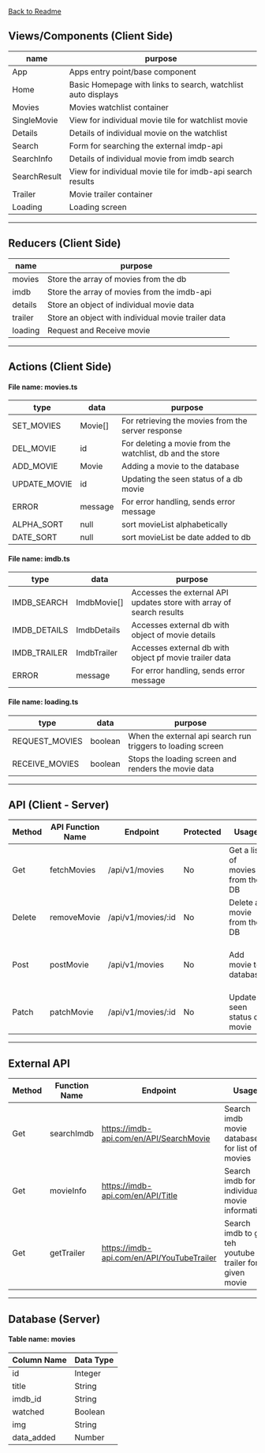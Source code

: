[Back to Readme](/README.md)

## Views/Components (Client Side)
  | name | purpose |
  | --- | --- |
  | App | Apps entry point/base component |
  | Home | Basic Homepage with links to search, watchlist auto displays |
  | Movies | Movies watchlist container |
  | SingleMovie | View for individual movie tile for watchlist movie |
  | Details | Details of individual movie on the watchlist |
  | Search | Form for searching the external imdp-api |
  | SearchInfo | Details of individual movie from imdb search |
  | SearchResult | View for individual movie tile for imdb-api search results |
  | Trailer | Movie trailer container |
  | Loading | Loading screen | 

  ---

## Reducers (Client Side)

  | name | purpose |
  | --- | --- |
  | movies | Store the array of movies from the db |
  | imdb | Store the array of movies from the imdb-api |
  | details | Store an object of individual movie data |
  | trailer | Store an object with individual movie trailer data |
  | loading | Request and Receive movie |

  ---

## Actions (Client Side)
#### File name: movies.ts

  | type | data | purpose |
  | --- | --- | --- |
  | SET_MOVIES | Movie[] | For retrieving the movies from the server response |
  | DEL_MOVIE | id | For deleting a movie from the watchlist, db and the store |
  | ADD_MOVIE | Movie | Adding a movie to the database |
  | UPDATE_MOVIE | id | Updating the seen status of a db movie |
  | ERROR | message | For error handling, sends error message |
  | ALPHA_SORT | null | sort movieList alphabetically |
  | DATE_SORT | null | sort movieList be date added to db |


#### File name: imdb.ts
  | type | data | purpose |
  | --- | --- | --- |
  | IMDB_SEARCH | ImdbMovie[] | Accesses the external API updates store with array of search results | 
  | IMDB_DETAILS | ImdbDetails | Accesses external db with object of movie details |
  | IMDB_TRAILER | ImdbTrailer | Accesses external db with object pf movie trailer data |
  | ERROR | message | For error handling, sends error message |

#### File name: loading.ts
  | type | data | purpose |
  | --- | --- | --- |
  | REQUEST_MOVIES | boolean | When the external api search run triggers to loading screen |
  | RECEIVE_MOVIES | boolean | Stops the loading screen and renders the movie data |

---

## API (Client - Server)

| Method | API Function Name | Endpoint | Protected | Usage | Response |
| --- | --- | --- | --- | --- | --- |
| Get | fetchMovies | /api/v1/movies | No | Get a list of movies from the DB | Array of Objects (object = Movie) |
| Delete | removeMovie | /api/v1/movies/:id | No | Delete a movie from the DB | id |
| Post | postMovie | /api/v1/movies | No | Add movie to database | Array of single object (object = Movie) |
| Patch | patchMovie | /api/v1/movies/:id | No | Update seen status of movie | status(200) |

---

## External API

| Method | Function Name | Endpoint | Usage | Response |
| --- | --- | --- | --- | --- |
| Get | searchImdb | https://imdb-api.com/en/API/SearchMovie | Search imdb movie database for list of movies | ImdbMovie[] |
| Get | movieInfo | https://imdb-api.com/en/API/Title | Search imdb for individual movie information | ImdbDetails |
| Get | getTrailer | https://imdb-api.com/en/API/YouTubeTrailer | Search imdb to get teh youtube trailer for a given movie | ImdbTrailer |

---

## Database (Server)

#### Table name: movies
  | Column Name | Data Type |
  | --- | --- |
  | id | Integer |
  | title | String |
  | imdb_id | String |
  | watched | Boolean |
  | img | String |
  | data_added | Number |
